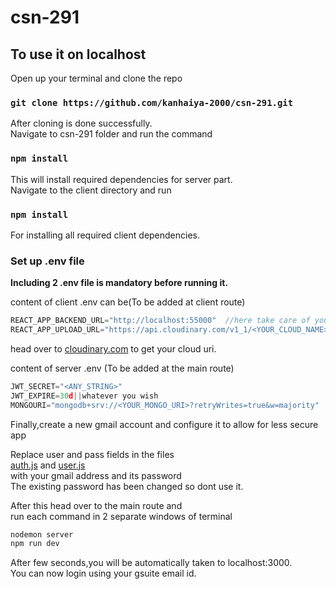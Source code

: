 # csn-291

## To use it on localhost

Open up your terminal and clone the repo

### `git clone https://github.com/kanhaiya-2000/csn-291.git`

After cloning is done successfully.<br />
Navigate to csn-291 folder and run the command

### `npm install`

This will install required dependencies for server part.<br />
Navigate to the client directory and run

### `npm install`

For installing all required client dependencies.

### Set up .env file

**Including 2 .env file is mandatory before running it.**

content of client .env can be(To be added at client route)

```javascript
REACT_APP_BACKEND_URL="http://localhost:55000"  //here take care of your operating system.
REACT_APP_UPLOAD_URL="https://api.cloudinary.com/v1_1/<YOUR_CLOUD_NAME>/image/upload"
```

head over to [cloudinary.com](https://cloudinary.com) to get your cloud uri.

content of server .env (To be added at the main route)

```javascript
JWT_SECRET="<ANY_STRING>"
JWT_EXPIRE=30d||whatever you wish
MONGOURI="mongodb+srv://<YOUR_MONGO_URI>?retryWrites=true&w=majority"
```
Finally,create a new gmail account and configure it to allow for less secure app<br/>

Replace user and pass fields in the files <br/>[auth.js](/controllers/auth.js) and [user.js](/controllers/user.js)<br/>
with your gmail address and its password<br/>The existing password has been changed so dont use it.

After this head over to the main route and <br/>
run each command in 2 separate windows of terminal 

```bash
nodemon server
npm run dev
```

After few seconds,you will be automatically taken to localhost:3000.<br/>
You can now login using your gsuite email id.


